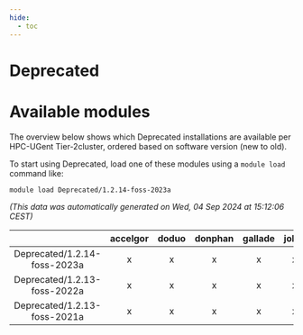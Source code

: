 ```yaml
---
hide:
  - toc
---
```


Deprecated
==========

# Available modules


The overview below shows which Deprecated installations are available per HPC-UGent Tier-2cluster, ordered based on software version (new to old).

To start using Deprecated, load one of these modules using a `module load` command like:

```shell
module load Deprecated/1.2.14-foss-2023a
```

*(This data was automatically generated on Wed, 04 Sep 2024 at 15:12:06 CEST)*  

| |accelgor|doduo|donphan|gallade|joltik|shinx|skitty|
| :---: | :---: | :---: | :---: | :---: | :---: | :---: | :---: |
|Deprecated/1.2.14-foss-2023a|x|x|x|x|x|x|x|
|Deprecated/1.2.13-foss-2022a|x|x|x|x|x|-|x|
|Deprecated/1.2.13-foss-2021a|x|x|x|x|x|-|x|
